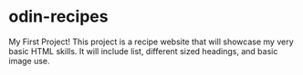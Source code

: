 # odin-recipes
My First Project! 
This project is a recipe website that will showcase my very basic HTML skills. It will include list, different sized headings, and basic image use.
